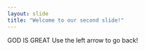 ```yaml
---
layout: slide
title: "Welcome to our second slide!"
---
```

GOD IS GREAT
Use the left arrow to go back!
